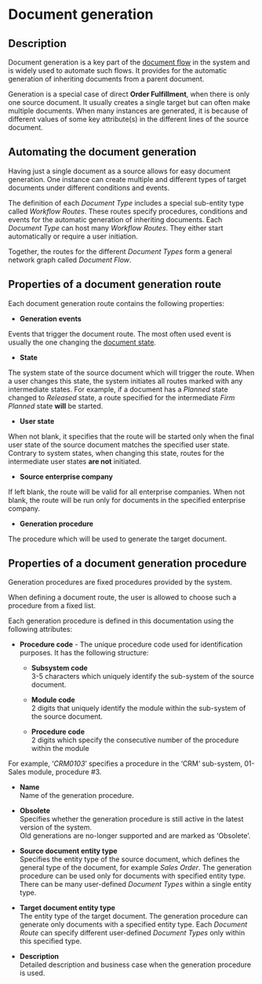 # Document generation


## Description

Document generation is a key part of the [document flow](https://github.com/ErpNetDocs/tech/blob/master/advanced/documents/flow.md) in the system and is widely used to automate such flows. It provides for the automatic generation of inheriting documents from a parent document.

Generation is a special case of direct **Order Fulfillment**, when there is only one source document. It usually creates a single target but can often make multiple documents. When many instances are generated, it is because of different values of some key attribute(s) in the different lines of the source document.

## Automating the document generation

Having just a single document as a source allows for easy document generation. One instance can create multiple and different types of target documents under different conditions and events.

The definition of each *Document Type* includes a special sub-entity type called *Workflow Routes*. These routes specify procedures, conditions and events for the automatic generation of inheriting documents. Each *Document Type* can host many *Workflow Routes*. They either start automatically or require a user initiation.

Together, the routes for the different *Document Types* form a general network graph called *Document Flow*.

## Properties of a document generation route

Each document generation route contains the following properties:

- **Generation events**

Events that trigger the document route. The most often used event is usually the one changing the [document state](https://github.com/ErpNetDocs/tech/blob/master/advanced/documents/states.md).

- **State**

The system state of the source document which will trigger the route. When a user changes this state, the system initiates all routes marked with any intermediate states. For example, if a document has a _Planned_ state changed to _Released_ state, a route specified for the intermediate _Firm Planned_ state **will** be started.

- **User state**

When not blank, it specifies that the route will be started only when the final user state of the source document matches the specified user state. Contrary to system states, when changing this state, routes for the intermediate user states **are not** initiated.

- **Source enterprise company**

If left blank, the route will be valid for all enterprise companies. When not blank, the route will be run only for documents in the specified enterprise company.

- **Generation procedure**

The procedure which will be used to generate the target document.

## Properties of a document generation procedure

Generation procedures are fixed procedures provided by the system. 

When defining a document route, the user is allowed to choose such a procedure from a fixed list.

Each generation procedure is defined in this documentation using the following attributes:

- **Procedure code** - The unique procedure code used for identification purposes. It has the following structure:

   - **Subsystem code**<br>
     3-5 characters which uniquely identify the sub-system of the source document.
     
   - **Module code**<br>
     2 digits that uniquely identify the module within the sub-system of the source document.
      
   - **Procedure code**<br>
     2 digits which specify the consecutive number of the procedure within the module

For example, ‘*CRM0103*’ specifies a procedure in the ‘CRM’ sub-system, 01-Sales module, procedure #3.

- **Name**<br>
Name of the generation procedure.

- **Obsolete**<br>
Specifies whether the generation procedure is still active in the latest version of the system.</br> Old generations are no-longer supported and are marked as ‘Obsolete’.

- **Source document entity type**<br>
Specifies the entity type of the source document, which defines the general type of the document, for example *Sales Order*. The generation procedure can be used only for documents with specified entity type. There can be many user-defined *Document Types* within a single entity type.

- **Target document entity type**<br>
The entity type of the target document. The generation procedure can generate only documents with a specified entity type. Each *Document Route* can specify different user-defined *Document Types* only within this specified type.

- **Description**<br>
Detailed description and business case when the generation procedure is used.

